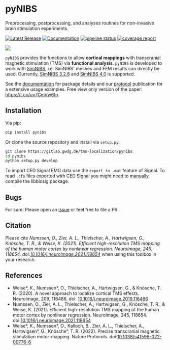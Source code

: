 # pyNIBS
Preprocessing, postprocessing, and analyses routines for non-invasive brain stimulation experiments.

[![Latest Release](https://gitlab.gwdg.de/tms-localization/pynibs/-/badges/release.svg)](https://gitlab.gwdg.de/tms-localization/pynibs)
[![Documentation](https://readthedocs.org/projects/pynibs/badge/)](https://pynibs.readthedocs.io/)
[![pipeline status](https://gitlab.gwdg.de/tms-localization/pynibs/badges/master/pipeline.svg)](https://gitlab.gwdg.de/tms-localization/pynibs/commits/master)
[![coverage report](https://gitlab.gwdg.de/tms-localization/pynibs/badges/master/coverage.svg)](https://tms-localization.pages.gwdg.de/pynibs)

![](https://gitlab.gwdg.de/uploads/-/system/project/avatar/9753/Fig_4.png?width=128)

`pyNIBS` provides the functions to allow **cortical mappings** with transcranial magnetic stimulation (TMS) via **functional analysis**. `pyNIBS` is developed to work with [SimNIBS](http://www.simnibs.org), i.e. SimNIBS' meshes and FEM results can directly be used.
 Currently, [SimNIBS 3.2.6](https://github.com/simnibs/simnibs/releases/tag/v3.2.6) and [SimNIBS 4.0](https://github.com/simnibs/simnibs/releases/tag/v4.0.0) is supported.

See the [documentation](https://pynibs.readthedocs.io/) for package details and our [protocol](https://doi.org/10.1038/s41596-022-00776-6) publication for a extensive usage examples. Free view only version of the paper: https://t.co/uv7CmVw6tp.

## Installation
Via pip:

``` bash
pip install pynibs
```

Or clone the source repository and install via `setup.py`:

``` bash
git clone https://gitlab.gwdg.de/tms-localization/pynibs
cd pynibs
python setup.py develop
```

To import CED Signal EMG data use the `export to .mat` feature of Signal. 
To read `.cfs` files exported with CED Signal you might need to [manually](HOW_TO_INSTALL_BIOSIG.txt) compile the libbiosig package.


## Bugs
For sure. Please open an [issue](https://gitlab.gwdg.de/tms-localization/pynibs/-/issues) or feel free to file a PR.


## Citation
Please cite _Numssen, O., Zier, A. L., Thielscher, A., Hartwigsen, G., Knösche, T. R., & Weise, K. (2021). Efficient high-resolution TMS mapping of the human motor cortex by nonlinear regression. NeuroImage, 245, 118654. doi:[10.1016/j.neuroimage.2021.118654](https://doi.org/10.1016/j.neuroimage.2021.118654)_ when using this toolbox in your research.


## References
  - Weise*, K., Numssen*, O., Thielscher, A., Hartwigsen, G., & Knösche, T. R. (2020). A novel approach to localize cortical TMS effects. Neuroimage, 209, 116486. doi: [10.1016/j.neuroimage.2019.116486](https://doi.org/10.1016/j.neuroimage.2019.116486)
  - Numssen, O., Zier, A. L., Thielscher, A., Hartwigsen, G., Knösche, T. R., & Weise, K. (2021). Efficient high-resolution TMS mapping of the human motor cortex by nonlinear regression. NeuroImage, 245, 118654. doi:[10.1016/j.neuroimage.2021.118654](https://doi.org/10.1016/j.neuroimage.2021.118654)
  - Weise*, K., Numssen*, O., Kalloch, B., Zier, A. L., Thielscher, A., Hartwigsen°, G., Knösche°, T. R. (2022). Precise transcranial magnetic stimulation motor-mapping. Nature Protocols. doi:[10.1038/s41596-022-00776-6](https://doi.org/10.1038/s41596-022-00776-6) 
